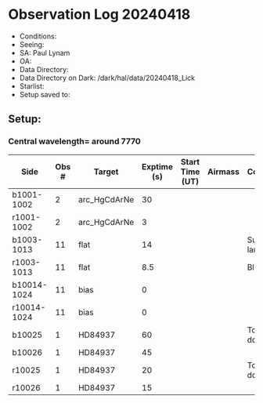 # Observation Log 20240418

* Conditions: 
* Seeing: 
* SA: Paul Lynam
* OA: 
* Data Directory: 
* Data Directory on Dark: /dark/hal/data/20240418_Lick
* Starlist: 
* Setup saved to: 

## Setup: 

    
### Central wavelength= around 7770


| Side | Obs #     | Target    | Exptime (s) | Start Time (UT) | Airmass | Comments                                                   |
|------|-----------|-----------|-------------|-----------------|---------|------------------------------------------------------------|
|b1001-1002|2|arc_HgCdArNe      |30| |||
|r1001-1002|2|arc_HgCdArNe      |3| |||
|b1003-1013|11|flat      |14| ||Superblue lamp at 80|
|r1003-1013|11|flat      |8.5| ||Blue lamp|
|b10014-1024|11|bias      |0| |||
|r10014-1024|11|bias      |0| |||
|b10025|1|HD84937      |60| ||Too long, don't use|
|b10026|1|HD84937      |45| |||
|r10025|1|HD84937      |20| ||Too long, don't use|
|r10026|1|HD84937      |15| |||
